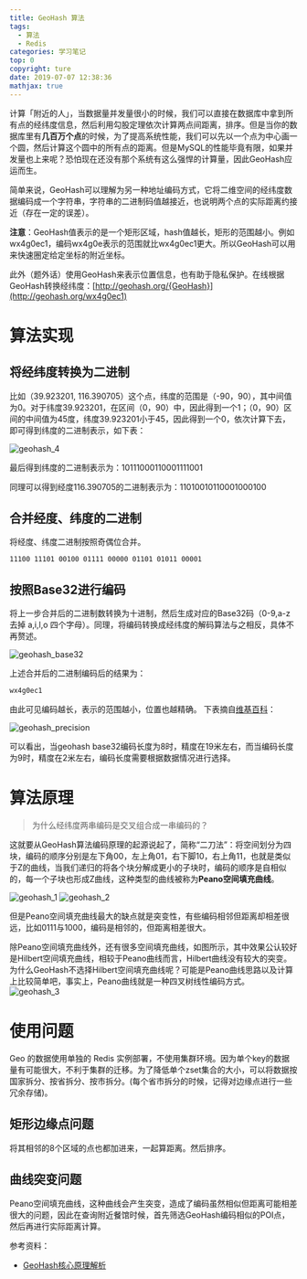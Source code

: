 ```yaml
---
title: GeoHash 算法
tags: 
  - 算法
  - Redis
categories: 学习笔记
top: 0
copyright: ture
date: 2019-07-07 12:38:36
mathjax: true
---
```

计算「附近的人」，当数据量并发量很小的时候，我们可以直接在数据库中拿到所有点的经纬度信息，然后利用勾股定理依次计算两点间距离，排序。但是当你的数据库里有**几百万个点**的时候，为了提高系统性能，我们可以先以一个点为中心画一个圆，然后计算这个圆中的所有点的距离。但是MySQL的性能毕竟有限，如果并发量也上来呢？<!--more-->恐怕现在还没有那个系统有这么强悍的计算量，因此GeoHash应运而生。

简单来说，GeoHash可以理解为另一种地址编码方式，它将二维空间的经纬度数据编码成一个字符串，字符串的二进制码值越接近，也说明两个点的实际距离约接近（存在一定的误差）。

**注意**：GeoHash值表示的是一个矩形区域，hash值越长，矩形的范围越小。例如wx4g0ec1，编码wx4g0e表示的范围就比wx4g0ec1更大。所以GeoHash可以用来快速圈定给定坐标的附近坐标。

此外（题外话）使用GeoHash来表示位置信息，也有助于隐私保护。在线根据GeoHash转换经纬度：[http://geohash.org/{GeoHash}](http://geohash.org/wx4g0ec1)

# 算法实现

## 将经纬度转换为二进制

比如（39.923201, 116.390705）这个点，纬度的范围是（-90，90），其中间值为0。对于纬度39.923201，在区间（0，90）中，因此得到一个1；（0，90）区间的中间值为45度，纬度39.923201小于45，因此得到一个0，依次计算下去，即可得到纬度的二进制表示，如下表：

![geohash_4](http://tb.nsfocus.co/image/geohash_4.png)

最后得到纬度的二进制表示为：10111000110001111001

同理可以得到经度116.390705的二进制表示为：11010010110001000100

## 合并经度、纬度的二进制

将经度、纬度二进制按照奇偶位合并。

```
11100 11101 00100 01111 00000 01101 01011 00001
```

## 按照Base32进行编码

将上一步合并后的二进制数转换为十进制，然后生成对应的Base32码（0-9,a-z 去掉 a,i,l,o 四个字母）。同理，将编码转换成经纬度的解码算法与之相反，具体不再赘述。

![geohash_base32](http://tb.nsfocus.co/image/geohash_base32.png)

上述合并后的二进制编码后的结果为：

```mathematica
wx4g0ec1
```

由此可见编码越长，表示的范围越小，位置也越精确。
下表摘自[维基百科](https://www.wikiwand.com/en/Geohash#/Number_of_geohash_characters_and_precision_in_km)：

![geohash_precision](http://tb.nsfocus.co/image/geohash_precision.png)

可以看出，当geohash base32编码长度为8时，精度在19米左右，而当编码长度为9时，精度在2米左右，编码长度需要根据数据情况进行选择。



# 算法原理

> 为什么经纬度两串编码是交叉组合成一串编码的？

这就要从GeoHash算法编码原理的起源说起了，简称“二刀法”：将空间划分为四块，编码的顺序分别是左下角00，左上角01，右下脚10，右上角11，也就是类似于Z的曲线，当我们递归的将各个块分解成更小的子块时，编码的顺序是自相似的，每一个子块也形成Z曲线，这种类型的曲线被称为**Peano空间填充曲线**。

![geohash_1](http://tb.nsfocus.co/image/geohash_1.png)
![geohash_2](http://tb.nsfocus.co/image/geohash_2.png)

但是Peano空间填充曲线最大的缺点就是突变性，有些编码相邻但距离却相差很远，比如0111与1000，编码是相邻的，但距离相差很大。

除Peano空间填充曲线外，还有很多空间填充曲线，如图所示，其中效果公认较好是Hilbert空间填充曲线，相较于Peano曲线而言，Hilbert曲线没有较大的突变。为什么GeoHash不选择Hilbert空间填充曲线呢？可能是Peano曲线思路以及计算上比较简单吧，事实上，Peano曲线就是一种四叉树线性编码方式。
![geohash_3](http://tb.nsfocus.co/image/geohash_3.png)

# 使用问题

Geo 的数据使用单独的 Redis 实例部署，不使用集群环境。因为单个key的数据量有可能很大，不利于集群的迁移。为了降低单个zset集合的大小，可以将数据按国家拆分、按省拆分、按市拆分。(每个省市拆分的时候，记得对边缘点进行一些冗余存储)。

## 矩形边缘点问题

将其相邻的8个区域的点也都加进来，一起算距离。然后排序。

## 曲线突变问题

Peano空间填充曲线，这种曲线会产生突变，造成了编码虽然相似但距离可能相差很大的问题，因此在查询附近餐馆时候，首先筛选GeoHash编码相似的POI点，然后再进行实际距离计算。



参考资料：
 - [GeoHash核心原理解析](https://yq.aliyun.com/articles/12)
